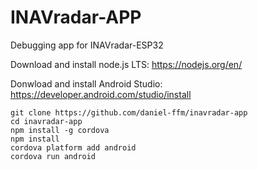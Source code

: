 # INAVradar-APP
Debugging app for INAVradar-ESP32

Download and install node.js LTS:
https://nodejs.org/en/

Donwload and install Android Studio:
https://developer.android.com/studio/install

```
git clone https://github.com/daniel-ffm/inavradar-app
cd inavradar-app
npm install -g cordova
npm install
cordova platform add android
cordova run android
```
